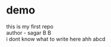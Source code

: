 # demo
this is my first repo
<br>
author - sagar B B
<br>
i dont know what to write here  ahh abcd 
